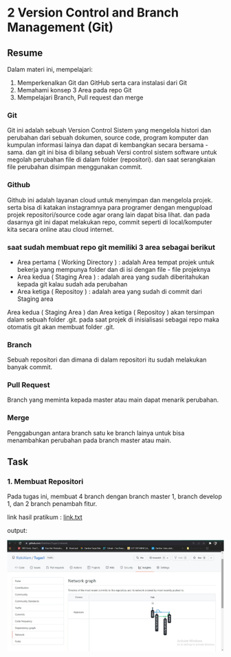 # 2 Version Control and Branch Management (Git)

## Resume
Dalam materi ini, mempelajari:
1. Memperkenalkan Git dan GitHub serta cara instalasi dari Git
2. Memahami konsep 3 Area pada repo Git
3. Mempelajari Branch, Pull request dan merge

### Git 
Git ini adalah sebuah Version Control Sistem yang mengelola histori dan perubahan dari sebuah dokumen, source code, program komputer dan kumpulan informasi lainya 
dan dapat di kembangkan secara bersama - sama. dan git ini bisa di bilang sebuah Versi control sistem software untuk megolah perubahan file di dalam folder (repositori).
dan saat serangkaian file perubahan disimpan menggunakan commit.


### Github
Github ini adalah layanan cloud untuk menyimpan dan mengelola projek. serta bisa di katakan instagramnya para programer dengan mengupload projek repositori/source code
agar orang lain dapat bisa lihat. dan pada dasarnya git ini dapat melakukan repo, commit seperti di local/komputer kita secara online atau cloud internet.

### saat sudah membuat repo git memiliki 3 area sebagai berikut
- Area pertama ( Working Directory ) : adalah Area tempat projek untuk bekerja yang mempunya folder dan di isi dengan file - file projeknya
- Area kedua ( Staging Area ) : adalah area yang sudah diberitahukan kepada git kalau sudah ada perubahan
- Area ketiga ( Repositoy ) : adalah area yang sudah di commit dari Staging area 

Area kedua ( Staging Area ) dan Area ketiga ( Repositoy ) akan tersimpan dalam sebuah folder .git. pada saat projek di inisialisasi sebagai repo maka otomatis git akan 
membuat folder .git.

### Branch 
Sebuah repositori dan dimana di dalam repositori itu sudah melakukan banyak commit.

### Pull Request
Branch yang meminta kepada master atau main dapat menarik perubahan.

### Merge
Penggabungan antara  branch satu ke branch lainya untuk bisa menambahkan perubahan pada branch master atau main.


## Task
### 1. Membuat Repositori
Pada tugas ini, membuat 4 branch dengan branch master 1, branch develop 1, dan 2 branch penambah fitur.

link hasil pratikum :
[link.txt](./pratikum/link.txt)

output:

![ss](./screenshots/ss.jpg)



